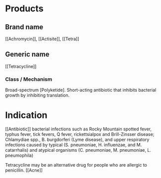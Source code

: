 # Products

## Brand name
[[Achromycin]], [[Actisite]], [[Tetra]]

## Generic name
[[Tetracycline]]

### Class / Mechanism
Broad-spectrum [Polyketide].
Short-acting antibiotic that inhibits bacterial growth by inhibiting translation.

# Indication
[[Antibiotic]]
bacterial infections such as Rocky Mountain spotted fever, typhus fever, tick fevers, Q fever, rickettsialpox and Brill-Zinsser disease;
Chlamydiae spp., B. burgdorferi (Lyme disease), and upper respiratory infections caused by typical (S. pneumoniae, H. influenzae, and M. catarrhalis) and atypical organisms (C. pneumoniae, M. pneumoniae, L. pneumophila)

Tetracycline may be an alternative drug for people who are allergic to penicillin.
[[Acne]]